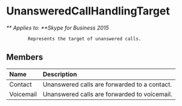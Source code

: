 
# UnansweredCallHandlingTarget


_** Applies to: **Skype for Business 2015_

            Represents the target of unanswered calls.
            
## Members



|**Name**|**Description**|
|:-----|:-----|
|Contact|Unanswered calls are forwarded to a contact.|
|Voicemail|Unanswered calls are forwarded to voicemail.|
